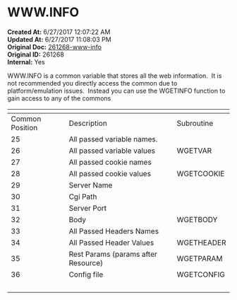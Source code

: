 # WWW.INFO

**Created At:** 6/27/2017 12:07:22 AM  
**Updated At:** 6/27/2017 11:08:03 PM  
**Original Doc:** [261268-www-info](https://docs.zumasys.com/36617-trash/261268-www-info)  
**Original ID:** 261268  
**Internal:** Yes  


WWW.INFO is a common variable that stores all the web information.  It is not recommended you directly access the common due to platform/emulation issues.  Instead you can use the WGETINFO function to gain access to any of the commons




| <!----> | <!----> | <!----> |
| --- | --- | --- |
| Common Position | Description | Subroutine |
| 25 | All passed variable names. |  |
| 26 | All passed variable values | WGETVAR |
| 27 | All passed cookie names | <br> |
| 28 | All passed cookie values | WGETCOOKIE |
| 29 | Server Name | <br> |
| 30 | Cgi Path | <br> |
| 31 | Server Port | <br> |
| 32 | Body | WGETBODY |
| 33 | All Passed Headers Names | <br> |
| 34 | All Passed Header Values | WGETHEADER |
| 35 | Rest Params (params after Resource) | WGETPARAM |
| 36 | Config file | WGETCONFIG |
| <br> | <br> | <br> |

